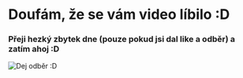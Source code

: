 # Doufám, že se vám video líbilo :D

### Přeji hezký zbytek dne (pouze pokud jsi dal like a odběr) a zatím ahoj :D

![Dej odběr :D](https://c.tenor.com/z2xJqhCpneIAAAAM/wave-hand.gif "Nashledanou")
